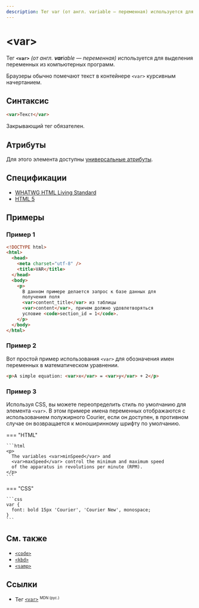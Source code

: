 ```yaml
---
description: Тег var (от англ. variable — переменная) используется для выделения переменных из компьютерных программ
---
```


# &lt;var&gt;

Тег **`<var>`** _(от англ. **var**iable — переменная)_ используется для выделения переменных из компьютерных программ.

Браузеры обычно помечают текст в контейнере `<var>` курсивным начертанием.

## Синтаксис

```html
<var>Текст</var>
```

Закрывающий тег обязателен.

## Атрибуты

Для этого элемента доступны [универсальные атрибуты](uni-attr.md).

## Спецификации

- [WHATWG HTML Living Standard](https://html.spec.whatwg.org/multipage/text-level-semantics.html#the-var-element)
- [HTML 5](http://www.w3.org/TR/html5/textlevel-semantics.html#the-var-element)

## Примеры

### Пример 1

```html
<!DOCTYPE html>
<html>
  <head>
    <meta charset="utf-8" />
    <title>VAR</title>
  </head>
  <body>
    <p>
      В данном примере делается запрос к базе данных для
      получения поля
      <var>content_title</var> из таблицы
      <var>content</var>, причем должно удовлетворяться
      условие <code>section_id = 1</code>.
    </p>
  </body>
</html>
```

### Пример 2

Вот простой пример использования `<var>` для обозначения имен переменных в математическом уравнении.

```html
<p>A simple equation: <var>x</var> = <var>y</var> + 2</p>
```

### Пример 3

Используя CSS, вы можете переопределить стиль по умолчанию для элемента `<var>`. В этом примере имена переменных отображаются с использованием полужирного Courier, если он доступен, в противном случае он возвращается к моноширинному шрифту по умолчанию.

=== "HTML"

    ```html
    <p>
      The variables <var>minSpeed</var> and
      <var>maxSpeed</var> control the minimum and maximum speed
      of the apparatus in revolutions per minute (RPM).
    </p>
    ```

=== "CSS"

    ```css
    var {
      font: bold 15px 'Courier', 'Courier New', monospace;
    }
    ```

## См. также

- [`<code>`](code.md)
- [`<kbd>`](kbd.md)
- [`<samp>`](samp.md)

## Ссылки

- Тег [`<var>`](https://developer.mozilla.org/ru/docs/Web/HTML/Element/var) <sup><small>MDN (рус.)</small></sup>
